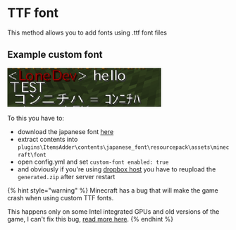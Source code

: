 # TTF font

This method allows you to add fonts using .ttf font files

## Example custom font

![](<../../../.gitbook/assets/immagine (96).png>)

To this you have to:

* download the japanese font [here](http://matteodev.it/spigot/itemsadder/res/v2/font.zip)
* extract contents into `plugins\ItemsAdder\contents\japanese_font\resourcepack\assets\minecraft\font`
* open config.yml and set `custom-font enabled: true`
* and obviously if you're using [dropbox host](../../resourcepack-hosting/resourcepack-on-dropbox.md) you have to reupload the `generated.zip` after server restart

{% hint style="warning" %}
Minecraft has a bug that will make the game crash when using custom TTF fonts.

This happens only on some Intel integrated GPUs and old versions of the game, I can't fix this bug, [read more here](https://bugs.mojang.com/browse/MC-180529?jql=text%20\~%20%22ttf%20crash%22).
{% endhint %}
